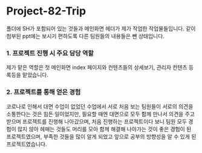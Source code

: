 # Project-82-Trip

폴더에 SH가 포함되어 있는 것들과 메인화면 헤더가 제가 작업한 작업물들입니다.
같이 첨부된 ppt에는 보시기 편하도록 다른 팀원들의 내용들은 뺀 상태입니다.

### 1. 프로젝트 진행 시 주요 담당 역할

제가 맡은 역할은 첫 메인화면 index 페이지와 컨텐츠들의 상세보기, 관리자 컨텐츠 등록등을 맡았습니다.

### 2. 프로젝트를 통해 얻은 경험

 코로나로 인해서 대면 수업이 없었던 수업에서 서로 처음 보는 팀원들이 서로의 의견을 소통한다는 것은 힘든 일이었지만, 필요할 때엔 대면으로 모두 함께 만나서 의견을 주고 받으며 프로젝트를 진행해 나아갔으며, 처음 진행하는 프로젝트이다 보니 팀원 모두 경험이 많지 않아 헤매는 것들도 머리를 모아 함께 해결해 나아가는 것이 좋은 경험이 된 프로젝트였으며, 부족한 것들을 많이 알게 되었고 앞으로 공부의 방향성을 알 수 있게 된 프로젝트였습니다.
